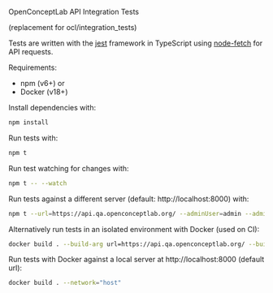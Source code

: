 OpenConceptLab API Integration Tests

(replacement for ocl/integration_tests)

Tests are written with the [jest](https://jestjs.io/) framework in TypeScript using [node-fetch](https://github.com/bitinn/node-fetch) for API requests.

Requirements:
* npm (v6+)
or
* Docker (v18+)

Install dependencies with:

```bash
npm install
```

Run tests with:
```bash
npm t
```

Run test watching for changes with:
```bash
npm t -- --watch
```

Run tests against a different server (default: http://localhost:8000) with:
```bash
npm t --url=https://api.qa.openconceptlab.org/ --adminUser=admin --adminPassword=Admin123
```

Alternatively run tests in an isolated environment with Docker (used on CI):
```bash
docker build . --build-arg url=https://api.qa.openconceptlab.org/ --build-arg adminUser=admin --build-arg adminPassword=Admin123
```

Run tests with Docker against a local server at http://localhost:8000 (default url):
```bash
docker build . --network="host"
```
